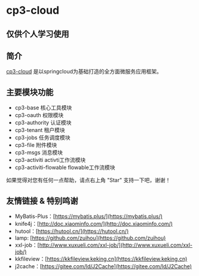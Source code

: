 # cp3-cloud

## 仅供个人学习使用

## 简介
[cp3-cloud](https://github.com/huhua1990/cp3-cloud) 是以springcloud为基础打造的全方面微服务应用框架。

## 主要模块功能
- cp3-base   核心工具模块
- cp3-oauth      权限模块
- cp3-authority   认证模块
- cp3-tenant  租户模块
- cp3-jobs  任务调度模块
- cp3-file  附件模块
- cp3-msgs  消息模块
- cp3-activiti activti工作流模块
- cp3-activiti-flowable flowable工作流模块

如果觉得对您有任何一点帮助，请点右上角 "Star" 支持一下吧，谢谢！

## 友情链接 & 特别鸣谢
* MyBatis-Plus：[https://mybatis.plus/](https://mybatis.plus/)
* knife4j：[http://doc.xiaominfo.com/](http://doc.xiaominfo.com/)
* hutool：[https://hutool.cn/](https://hutool.cn/)
* lamp: [https://github.com/zuihou](https://github.com/zuihou)
* xxl-job：[http://www.xuxueli.com/xxl-job/](http://www.xuxueli.com/xxl-job/)
* kkfileview：[https://kkfileview.keking.cn](https://kkfileview.keking.cn)
* j2cache：[https://gitee.com/ld/J2Cache](https://gitee.com/ld/J2Cache)

